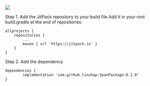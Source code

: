 [![](https://jitpack.io/v/linuhap/SpanPackage.svg)](https://jitpack.io/#linuhap/SpanPackage)

Step 1. Add the JitPack repository to your build file
Add it in your root build.gradle at the end of repositories:

	allprojects {
		repositories {
			...
			maven { url 'https://jitpack.io' }
		}
	}

Step 2. Add the dependency

	dependencies {
	        implementation 'com.github.linuhap:SpanPackage:0.1.0'
	}